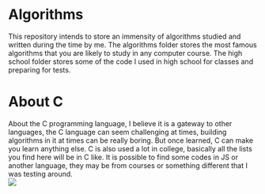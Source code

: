 <h1>Algorithms</h1>
<p>
This repository intends to store an immensity of algorithms studied and written during the time by me.
The algorithms folder stores the most famous algorithms that you are likely to study in any computer course.
The high school folder stores some of the code I used in high school for classes and preparing for tests.
</p>

<h1>About C</h1>
About the C programming language, I believe it is a gateway to other languages, the C language can seem challenging at times, building algorithms in it at times can be really boring. But once learned, C can make you learn anything else.
C is also used a lot in college, basically all the lists you find here will be in C like.
It is possible to find some codes in JS or another language, they may be from courses or something different that I was testing around.

<div>
<img src='https://c.tenor.com/NYrgLNGuy7YAAAAM/the-c-programming-language-uncle-dane.gif'>
</div>
